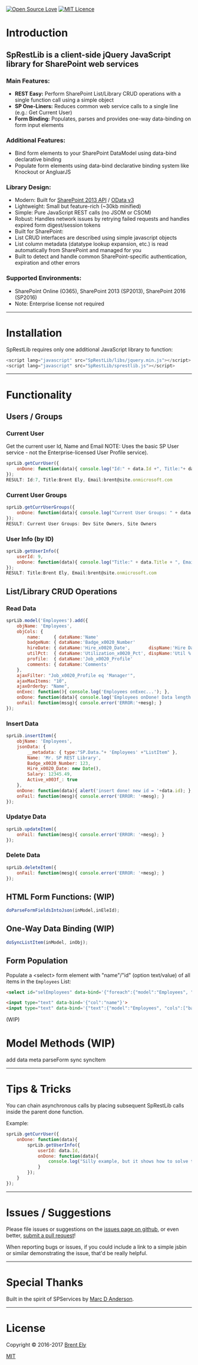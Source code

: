 [![Open Source Love](https://badges.frapsoft.com/os/v1/open-source.svg?v=103)](https://github.com/ellerbrock/open-source-badge/) [![MIT Licence](https://badges.frapsoft.com/os/mit/mit.svg?v=103)](https://opensource.org/licenses/mit-license.php)
# Introduction

## SpRestLib is a client-side jQuery JavaScript library for SharePoint web services

### Main Features:
* **REST Easy:** Perform SharePoint List/Library CRUD operations with a single function call using a simple object
* **SP One-Liners:** Reduces common web service calls to a single line (e.g.: Get Current User)
* **Form Binding:** Populates, parses and provides one-way data-binding on form input elements

### Additional Features:
* Bind form elements to your SharePoint DataModel using data-bind declarative binding
* Populate form elements using data-bind declarative binding system like Knockout or AngluarJS

### Library Design:
* Modern: Built for [SharePoint 2013 API](https://msdn.microsoft.com/en-us/library/office/jj860569.aspx) / [OData v3](http://www.odata.org/documentation/odata-version-3-0/)
* Lightweight: Small but feature-rich (~30kb minified)
* Simple: Pure JavaScript REST calls (no JSOM or CSOM)
* Robust: Handles network issues by retrying failed requests and handles expired form digest/session tokens
* Built for SharePoint:
 * List CRUD interfaces are described using simple javascript objects
 * List column metadata (datatype lookup expansion, etc.) is read automatically from SharePoint and managed for you
 * Built to detect and handle common SharePoint-specific authentication, expiration and other errors

### Supported Environments:
* SharePoint Online (O365), SharePoint 2013 (SP2013), SharePoint 2016 (SP2016)
* Note: Enterprise license not required

**************************************************************************************************
# Installation
SpRestLib requires only one additional JavaScript library to function:
```javascript
<script lang="javascript" src="SpRestLib/libs/jquery.min.js"></script>
<script lang="javascript" src="SpRestLib/sprestlib.js"></script>
```

**************************************************************************************************
# Functionality

## Users / Groups

### Current User
Get the current user Id, Name and Email
NOTE: Uses the basic SP User service - not the Enterprise-licensed User Profile service).
```javascript
sprLib.getCurrUser({
	onDone: function(data){ console.log("Id:" + data.Id +", Title:"+ data.Title +", Email:"+ data.Email); }
});
RESULT: Id:7, Title:Brent Ely, Email:brent@site.onmicrosoft.com
```

### Current User Groups
```javascript
sprLib.getCurrUserGroups({
	onDone: function(data){ console.log("Current User Groups: " + data.toString()); }
});
RESULT: Current User Groups: Dev Site Owners, Site Owners
```

### User Info (by ID)
```javascript
sprLib.getUserInfo({
	userId: 9,
	onDone: function(data){ console.log("Title:" + data.Title + ", Email:"+ data.Email); }
});
RESULT: Title:Brent Ely, Email:brent@site.onmicrosoft.com
```

## List/Library CRUD Operations

### Read Data
```javascript
sprLib.model('Employees').add({
	objName: 'Employees',
	objCols: {
		name:     { dataName:'Name'                                                           },
		badgeNum: { dataName:'Badge_x0020_Number'                                             },
		hireDate: { dataName:'Hire_x0020_Date',       dispName:'Hire Date', dataFormat:'INTL' },
		utilPct:  { dataName:'Utilization_x0020_Pct', dispName:'Util %'                       },
		profile:  { dataName:'Job_x0020_Profile'                                              },
		comments: { dataName:'Comments'                                                       }
	},
	ajaxFilter: "Job_x0020_Profile eq 'Manager'",
	ajaxMaxItems: "10",
	ajaxOrderby: "Name",
	onExec: function(){ console.log('Employees onExec...'); },
	onDone: function(data){ console.log('Employees onDone! Data length:'+data.length); },
	onFail: function(mssg){ console.error('ERROR:'+mesg); }
});
```

### Insert Data
```javascript
sprLib.insertItem({
	objName: 'Employees',
	jsonData: {
		__metadata: { type:"SP.Data."+ 'Employees' +"ListItem" },
		Name: 'Mr. SP REST Library',
		Badge_x0020_Number: 123,
		Hire_x0020_Date: new Date(),
		Salary: 12345.49,
		Active_x003f_: true
	},
	onDone: function(data){ alert('insert done! new id = '+data.id); },
	onFail: function(mesg){ console.error('ERROR: '+mesg); }
});
```

### Updatye Data
```javascript
sprLib.updateItem({
	onFail: function(mesg){ console.error('ERROR: '+mesg); }
});
```

### Delete Data
```javascript
sprLib.deleteItem({
	onFail: function(mesg){ console.error('ERROR: '+mesg); }
});
```

## HTML Form Functions: (WIP)
```javascript
doParseFormFieldsIntoJson(inModel,inEleId);
```

## One-Way Data Binding (WIP)
```javascript
doSyncListItem(inModel, inObj);
```

## Form Population
Populate a &lt;select&gt; form element with "name"/"id" (option text/value) of all items in the `Employees` List:
```html
<select id="selEmployees" data-bind='{"foreach":{"model":"Employees", "text":"name", "value":"id"}}'></select>
```
```html
<input type="text" data-bind='{"col":"name"}'>
<input type="text" data-bind='{"text":{"model":"Employees", "cols":["badgeNum"]}}'>
```
(WIP)

# Model Methods (WIP)
add
data
meta
parseForm
sync
syncItem


**************************************************************************************************
# Tips &amp; Tricks

You can chain asynchronous calls by placing subsequent SpRestLib calls inside the parent done function.

Example:
```javascript
sprLib.getCurrUser({
	onDone: function(data){
		sprLib.getUserInfo({
			userId: data.Id,
			onDone: function(data){
				console.log("Silly example, but it shows how to solve the async wait issue!");
			}
		});
	}
});
```

**************************************************************************************************
# Issues / Suggestions

Please file issues or suggestions on the [issues page on github](https://github.com/gitbrent/SpRestLib/issues/new), or even better, [submit a pull request](https://github.com/gitbrent/SpRestLib/pulls)!

When reporting bugs or issues, if you could include a link to a simple jsbin or similar demonstrating the issue, that'd be really helpful.

**************************************************************************************************
# Special Thanks

Built in the spirit of SPServices by [Marc D Anderson](http://sympmarc.com/).

**************************************************************************************************
# License

Copyright &copy; 2016-2017 [Brent Ely](https://github.com/gitbrent/SpRestLib)

[MIT](https://github.com/gitbrent/SpRestLib/blob/master/LICENSE)
